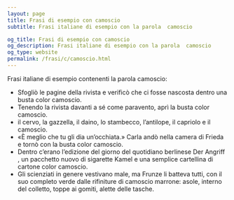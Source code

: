 ```yaml
---
layout: page
title: Frasi di esempio con camoscio 
subtitle: Frasi italiane di esempio con la parola  camoscio

og_title: Frasi di esempio con camoscio 
og_description: Frasi italiane di esempio con la parola  camoscio
og_type: website
permalink: /frasi/c/camoscio.html
---
```


Frasi italiane di esempio contenenti la parola camoscio:


- Sfogliò le pagine della rivista e verificò che ci fosse nascosta dentro una busta color camoscio.
- Tenendo la rivista davanti a sé come paravento, aprì la busta color camoscio.
- il cervo, la gazzella, il daino, lo stambecco, l’antilope, il capriolo e il camoscio.
- «È meglio che tu gli dia un’occhiata.» Carla andò nella camera di Frieda e tornò con la busta color camoscio.
- Dentro c’erano l’edizione del giorno del quotidiano berlinese Der Angriff , un pacchetto nuovo di sigarette Kamel e una semplice cartellina di cartone color camoscio.
- Gli scienziati in genere vestivano male, ma Frunze li batteva tutti, con il suo completo verde dalle rifiniture di camoscio marrone: asole, interno del colletto, toppe ai gomiti, alette delle tasche.

